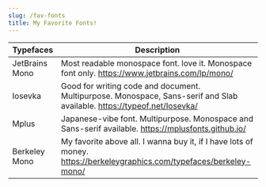 ```yaml
---
slug: /fav-fonts
title: My Favorite Fonts!
---
```


| Typefaces      | Description                                                                                                                |
|----------------|----------------------------------------------------------------------------------------------------------------------------|
| JetBrains Mono | Most readable monospace font. love it. Monospace font only. https://www.jetbrains.com/lp/mono/                             |
| Iosevka        | Good for writing code and document. Multipurpose. Monospace, Sans-serif and Slab available. https://typeof.net/Iosevka/    |
| Mplus          | Japanese-vibe font. Multipurpose. Monospace and Sans-serif available. https://mplusfonts.github.io/                        |
| Berkeley Mono  | My favorite above all. I wanna buy it, if I have lots of money. https://berkeleygraphics.com/typefaces/berkeley-mono/      |

